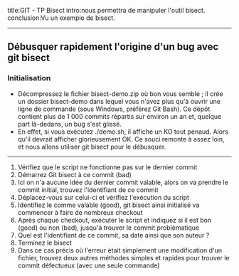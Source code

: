 title:GIT - TP Bisect
intro:nous permettra de manipuler l'outil bisect.
conclusion:Vu un exemple de bisect.

---

## Débusquer rapidement l'origine d'un bug avec git bisect

### Initialisation

- Décompressez le fichier bisect-demo.zip où bon vous semble ; il crée un dossier bisect-demo dans lequel vous n'avez plus qu'à ouvrir une ligne de commande (sous Windows, préférez Git Bash). Ce dépôt contient plus de 1 000 commits répartis sur environ un an et, quelque part là-dedans, un bug s'est glissé.
- En effet, si vous exécutez ./demo.sh, il affiche un KO tout penaud. Alors qu'il devrait afficher glorieusement OK. Ce souci remonte à assez loin, et nous allons utiliser git bisect pour le débusquer.

---

1. Vérifiez que le script ne fonctionne pas sur le dernier commit
2. Démarrez Git bisect à ce commit (bad)
3. Ici on n'a aucune idée du dernier commit valable, alors on va prendre le commit initial, trouvez l'identifiant de ce commit
4. Déplacez-vous sur celui-ci et vérifiez l'exécution du script
5. Identifiez le comme valable (good), git bisect ainsi initialisé va commencer à faire de nombreux checkout 
6. Après chaque checkout, exécuter le script et indiquez si il est bon (good) ou non (bad), jusqu'à trouver le commit problèmatique
7. Quel est l'identifiant de ce commit, sa date ainsi que son auteur ?
8. Terminez le bisect
9. Dans ce cas précis où l'erreur était simplement une modification d'un fichier, trouvez deux autres méthodes simples et rapides pour trouver le commit défectueux (avec une seule commande)
